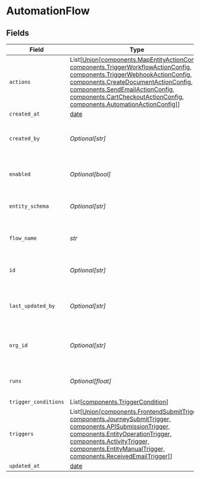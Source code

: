 # AutomationFlow


## Fields

| Field                                                                                                                                                                                                                                                                                                                       | Type                                                                                                                                                                                                                                                                                                                        | Required                                                                                                                                                                                                                                                                                                                    | Description                                                                                                                                                                                                                                                                                                                 | Example                                                                                                                                                                                                                                                                                                                     |
| --------------------------------------------------------------------------------------------------------------------------------------------------------------------------------------------------------------------------------------------------------------------------------------------------------------------------- | --------------------------------------------------------------------------------------------------------------------------------------------------------------------------------------------------------------------------------------------------------------------------------------------------------------------------- | --------------------------------------------------------------------------------------------------------------------------------------------------------------------------------------------------------------------------------------------------------------------------------------------------------------------------- | --------------------------------------------------------------------------------------------------------------------------------------------------------------------------------------------------------------------------------------------------------------------------------------------------------------------------- | --------------------------------------------------------------------------------------------------------------------------------------------------------------------------------------------------------------------------------------------------------------------------------------------------------------------------- |
| `actions`                                                                                                                                                                                                                                                                                                                   | List[[Union[components.MapEntityActionConfig, components.TriggerWorkflowActionConfig, components.TriggerWebhookActionConfig, components.CreateDocumentActionConfig, components.SendEmailActionConfig, components.CartCheckoutActionConfig, components.AutomationActionConfig]](../../models/components/anyactionconfig.md)] | :heavy_check_mark:                                                                                                                                                                                                                                                                                                          | N/A                                                                                                                                                                                                                                                                                                                         |                                                                                                                                                                                                                                                                                                                             |
| `created_at`                                                                                                                                                                                                                                                                                                                | [date](https://docs.python.org/3/library/datetime.html#date-objects)                                                                                                                                                                                                                                                        | :heavy_minus_sign:                                                                                                                                                                                                                                                                                                          | N/A                                                                                                                                                                                                                                                                                                                         |                                                                                                                                                                                                                                                                                                                             |
| `created_by`                                                                                                                                                                                                                                                                                                                | *Optional[str]*                                                                                                                                                                                                                                                                                                             | :heavy_minus_sign:                                                                                                                                                                                                                                                                                                          | User / service who created automation flow                                                                                                                                                                                                                                                                                  | user:123                                                                                                                                                                                                                                                                                                                    |
| `enabled`                                                                                                                                                                                                                                                                                                                   | *Optional[bool]*                                                                                                                                                                                                                                                                                                            | :heavy_minus_sign:                                                                                                                                                                                                                                                                                                          | Whether the automation is enabled or not                                                                                                                                                                                                                                                                                    |                                                                                                                                                                                                                                                                                                                             |
| `entity_schema`                                                                                                                                                                                                                                                                                                             | *Optional[str]*                                                                                                                                                                                                                                                                                                             | :heavy_minus_sign:                                                                                                                                                                                                                                                                                                          | The triggering entity schema                                                                                                                                                                                                                                                                                                | submission                                                                                                                                                                                                                                                                                                                  |
| `flow_name`                                                                                                                                                                                                                                                                                                                 | *str*                                                                                                                                                                                                                                                                                                                       | :heavy_check_mark:                                                                                                                                                                                                                                                                                                          | A descriptive name for the Automation                                                                                                                                                                                                                                                                                       | Handle contact form                                                                                                                                                                                                                                                                                                         |
| `id`                                                                                                                                                                                                                                                                                                                        | *Optional[str]*                                                                                                                                                                                                                                                                                                             | :heavy_minus_sign:                                                                                                                                                                                                                                                                                                          | N/A                                                                                                                                                                                                                                                                                                                         | 7791b04a-16d2-44a2-9af9-2d59c25c512f                                                                                                                                                                                                                                                                                        |
| `last_updated_by`                                                                                                                                                                                                                                                                                                           | *Optional[str]*                                                                                                                                                                                                                                                                                                             | :heavy_minus_sign:                                                                                                                                                                                                                                                                                                          | User / service who last updated automation flow                                                                                                                                                                                                                                                                             | user:123                                                                                                                                                                                                                                                                                                                    |
| `org_id`                                                                                                                                                                                                                                                                                                                    | *Optional[str]*                                                                                                                                                                                                                                                                                                             | :heavy_minus_sign:                                                                                                                                                                                                                                                                                                          | Organization the automation flow belongs to                                                                                                                                                                                                                                                                                 | 123                                                                                                                                                                                                                                                                                                                         |
| `runs`                                                                                                                                                                                                                                                                                                                      | *Optional[float]*                                                                                                                                                                                                                                                                                                           | :heavy_minus_sign:                                                                                                                                                                                                                                                                                                          | Number of automation executions that ran                                                                                                                                                                                                                                                                                    | 7                                                                                                                                                                                                                                                                                                                           |
| `trigger_conditions`                                                                                                                                                                                                                                                                                                        | List[[components.TriggerCondition](../../models/components/triggercondition.md)]                                                                                                                                                                                                                                            | :heavy_minus_sign:                                                                                                                                                                                                                                                                                                          | N/A                                                                                                                                                                                                                                                                                                                         |                                                                                                                                                                                                                                                                                                                             |
| `triggers`                                                                                                                                                                                                                                                                                                                  | List[[Union[components.FrontendSubmitTrigger, components.JourneySubmitTrigger, components.APISubmissionTrigger, components.EntityOperationTrigger, components.ActivityTrigger, components.EntityManualTrigger, components.ReceivedEmailTrigger]](../../models/components/anytrigger.md)]                                    | :heavy_check_mark:                                                                                                                                                                                                                                                                                                          | N/A                                                                                                                                                                                                                                                                                                                         |                                                                                                                                                                                                                                                                                                                             |
| `updated_at`                                                                                                                                                                                                                                                                                                                | [date](https://docs.python.org/3/library/datetime.html#date-objects)                                                                                                                                                                                                                                                        | :heavy_minus_sign:                                                                                                                                                                                                                                                                                                          | N/A                                                                                                                                                                                                                                                                                                                         |                                                                                                                                                                                                                                                                                                                             |
